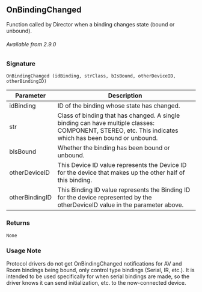 ## OnBindingChanged

Function called by Director when a binding changes state (bound or unbound).

###### Available from 2.9.0


### Signature

`OnBindingChanged (idBinding, strClass, bIsBound, otherDeviceID, otherBindingID)`


| Parameter | Description |
| --- | --- |
| idBinding | ID of the binding whose state has changed. |
| str | Class of binding that has changed. A single binding can have multiple classes: COMPONENT, STEREO, etc. This indicates which has been bound or unbound. |
| bIsBound | Whether the binding has been bound or unbound. |
| otherDeviceID | This Device ID value represents the Device ID for the device that makes up the other half of this binding. |
| otherBindingID | This Binding ID value represents the Binding ID for the device represented by the otherDeviceID value in the parameter above. |


### Returns

`None`


### Usage Note

Protocol drivers do not get OnBindingChanged notifications for AV and Room bindings being bound, only  control type bindings (Serial, IR, etc.). It is intended to be used specifically for when serial bindings are made, so the driver knows it can send initialization, etc. to the now-connected device.